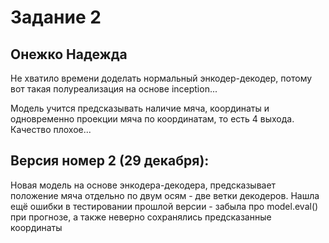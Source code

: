 # Задание 2

## Онежко Надежда
Не хватило времени доделать нормальный энкодер-декодер, потому вот такая полуреализация на основе inception... </br>

Модель учится предсказывать наличие мяча, координаты и одновременно проекции мяча по координатам, то есть 4 выхода. Качество плохое...

## Версия номер 2 (29 декабря):
Новая модель на основе энкодера-декодера, предсказывает положение мяча отдельно по двум осям - две ветки декодеров. Нашла ещё ошибки в тестировании прошлой версии -  забыла про model.eval() при прогнозе, а также неверно сохранялись предсказанные координаты


